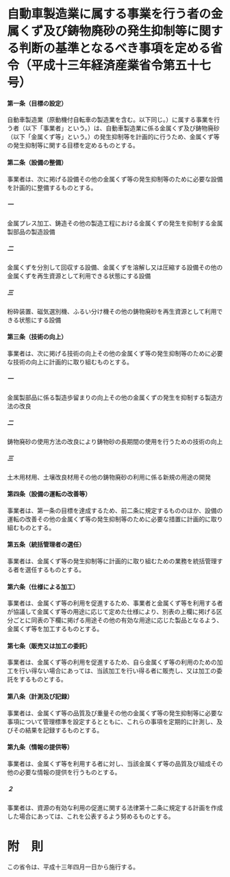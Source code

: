 # 自動車製造業に属する事業を行う者の金属くず及び鋳物廃砂の発生抑制等に関する判断の基準となるべき事項を定める省令（平成十三年経済産業省令第五十七号）
#### 第一条（目標の設定）
自動車製造業（原動機付自転車の製造業を含む。以下同じ。）に属する事業を行う者（以下「事業者」という。）は、自動車製造業に係る金属くず及び鋳物廃砂（以下「金属くず等」という。）の発生抑制等を計画的に行うため、金属くず等の発生抑制等に関する目標を定めるものとする。
#### 第二条（設備の整備）
事業者は、次に掲げる設備その他の金属くず等の発生抑制等のために必要な設備を計画的に整備するものとする。
##### 一
金属プレス加工、鋳造その他の製造工程における金属くずの発生を抑制する金属製部品の製造設備
##### 二
金属くずを分別して回収する設備、金属くずを溶解し又は圧縮する設備その他の金属くずを再生資源として利用できる状態にする設備
##### 三
粉砕装置、磁気選別機、ふるい分け機その他の鋳物廃砂を再生資源として利用できる状態にする設備
#### 第三条（技術の向上）
事業者は、次に掲げる技術の向上その他の金属くず等の発生抑制等のために必要な技術の向上に計画的に取り組むものとする。
##### 一
金属製部品に係る製造歩留まりの向上その他の金属くずの発生を抑制する製造方法の改良
##### 二
鋳物廃砂の使用方法の改良により鋳物砂の長期間の使用を行うための技術の向上
##### 三
土木用材用、土壌改良材用その他の鋳物廃砂の利用に係る新規の用途の開発
#### 第四条（設備の運転の改善等）
事業者は、第一条の目標を達成するため、前二条に規定するもののほか、設備の運転の改善その他の金属くず等の発生抑制等のために必要な措置に計画的に取り組むものとする。
#### 第五条（統括管理者の選任）
事業者は、金属くず等の発生抑制等に計画的に取り組むための業務を統括管理する者を選任するものとする。
#### 第六条（仕様による加工）
事業者は、金属くず等の利用を促進するため、事業者と金属くず等を利用する者が協議して金属くず等の用途に応じて定めた仕様により、別表の上欄に掲げる区分ごとに同表の下欄に掲げる用途その他の有効な用途に応じた製品となるよう、金属くず等を加工するものとする。
#### 第七条（販売又は加工の委託）
事業者は、金属くず等の利用を促進するため、自ら金属くず等の利用のための加工を行い得ない場合にあっては、当該加工を行い得る者に販売し、又は加工の委託をするものとする。
#### 第八条（計測及び記録）
事業者は、金属くず等の品質及び重量その他の金属くず等の発生抑制等に必要な事項について管理標準を設定するとともに、これらの事項を定期的に計測し、及びその結果を記録するものとする。
#### 第九条（情報の提供等）
事業者は、金属くず等を利用する者に対し、当該金属くず等の品質及び組成その他の必要な情報の提供を行うものとする。
##### ２
事業者は、資源の有効な利用の促進に関する法律第十二条に規定する計画を作成した場合にあっては、これを公表するよう努めるものとする。
# 附　則
この省令は、平成十三年四月一日から施行する。
